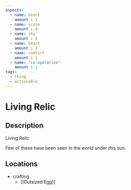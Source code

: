 ```yaml
---
aspects: 
  - name: heart
    amount : 1
  - name: scale
    amount : 4
  - name: sky
    amount : 2
  - name: beast
    amount : 1
  - name: comfort
    amount : 1
  - name: "co-operative"
    amount : 1
tags:
  - thing
  - actionable
---
```


# Living Relic

## Description
Living Relic

Few of these have been seen in the world under <i>this</i> sun.
## Locations
- crafting 
	- [[Outsized Egg]]